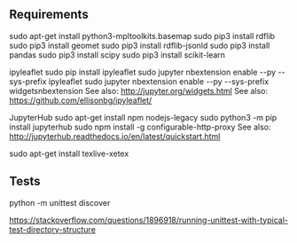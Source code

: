 ## Requirements

sudo apt-get install python3-mpltoolkits.basemap
sudo pip3 install rdflib
sudo pip3 install geomet
sudo pip3 install rdflib-jsonld
sudo pip3 install pandas
sudo pip3 install scipy
sudo pip3 install scikit-learn

ipyleaflet
sudo pip install ipyleaflet
sudo jupyter nbextension enable --py --sys-prefix ipyleaflet
sudo jupyter nbextension enable --py --sys-prefix widgetsnbextension
See also: http://jupyter.org/widgets.html
See also: https://github.com/ellisonbg/ipyleaflet/

JupyterHub
sudo apt-get install npm nodejs-legacy
sudo python3 -m pip install jupyterhub
sudo npm install -g configurable-http-proxy
See also: http://jupyterhub.readthedocs.io/en/latest/quickstart.html

sudo apt-get install texlive-xetex

## Tests

python -m unittest discover

https://stackoverflow.com/questions/1896918/running-unittest-with-typical-test-directory-structure